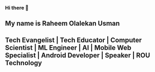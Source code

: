 ### Hi there 👋

## My name is Raheem Olalekan Usman

## Tech Evangelist | Tech Educator | Computer Scientist | ML Engineer | AI | Mobile Web Specialist | Android Developer | Speaker | ROU Technology

<!--
**SOG-web/SOG-web** is a ✨ _special_ ✨ repository because its `README.md` (this file) appears on your GitHub profile.
-->
